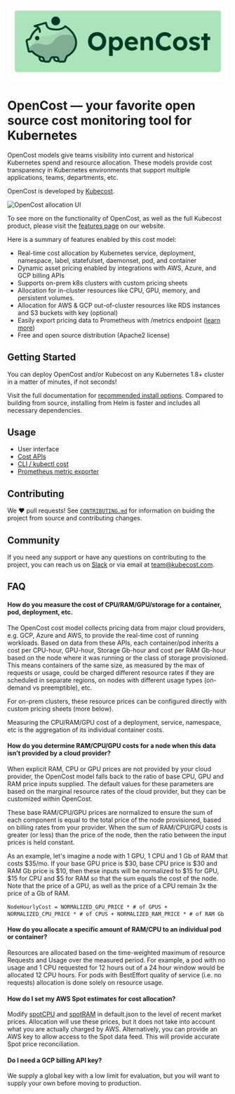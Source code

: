 <img src="./opencost-header.png"/>

# OpenCost — your favorite open source cost monitoring tool for Kubernetes

OpenCost models give teams visibility into current and historical Kubernetes spend and resource allocation. These models provide cost transparency in Kubernetes environments that support multiple applications, teams, departments, etc.

OpenCost is developed by [Kubecost](https://kubecost.com).

![OpenCost allocation UI](/allocation-drilldown.gif)

To see more on the functionality of OpenCost, as well as the full Kubecost product, please visit the [features page](https://kubecost.com/#features) on our website.

Here is a summary of features enabled by this cost model:

- Real-time cost allocation by Kubernetes service, deployment, namespace, label, statefulset, daemonset, pod, and container
- Dynamic asset pricing enabled by integrations with AWS, Azure, and GCP billing APIs
- Supports on-prem k8s clusters with custom pricing sheets
- Allocation for in-cluster resources like CPU, GPU, memory, and persistent volumes.
- Allocation for AWS & GCP out-of-cluster resources like RDS instances and S3 buckets with key (optional)
- Easily export pricing data to Prometheus with /metrics endpoint ([learn more](PROMETHEUS.md))
- Free and open source distribution (Apache2 license)

## Getting Started

You can deploy OpenCost and/or Kubecost on any Kubernetes 1.8+ cluster in a matter of minutes, if not seconds!

Visit the full documentation for [recommended install options](https://docs.kubecost.com/install). Compared to building from source, installing from Helm is faster and includes all necessary dependencies.

## Usage

- User interface
- [Cost APIs](https://github.com/kubecost/docs/blob/master/apis.md)
- [CLI / kubectl cost](https://github.com/kubecost/kubectl-cost)
- [Prometheus metric exporter](kubecost-exporter.md)

## Contributing

We :heart: pull requests! See [`CONTRIBUTING.md`](CONTRIBUTING.md) for information on buiding the project from source
and contributing changes.

## Community

If you need any support or have any questions on contributing to the project, you can reach us on [Slack](https://join.slack.com/t/kubecost/shared_invite/enQtNTA2MjQ1NDUyODE5LWFjYzIzNWE4MDkzMmUyZGU4NjkwMzMyMjIyM2E0NGNmYjExZjBiNjk1YzY5ZDI0ZTNhZDg4NjlkMGRkYzFlZTU) or via email at [team@kubecost.com](team@kubecost.com).

## FAQ

#### How do you measure the cost of CPU/RAM/GPU/storage for a container, pod, deployment, etc.

The OpenCost cost model collects pricing data from major cloud providers, e.g. GCP, Azure and AWS, to provide the real-time cost of running workloads. Based on data from these APIs, each container/pod inherits a cost per CPU-hour, GPU-hour, Storage Gb-hour and cost per RAM Gb-hour based on the node where it was running or the class of storage provisioned. This means containers of the same size, as measured by the max of requests or usage, could be charged different resource rates if they are scheduled in separate regions, on nodes with different usage types (on-demand vs preemptible), etc.

For on-prem clusters, these resource prices can be configured directly with custom pricing sheets (more below).

Measuring the CPU/RAM/GPU cost of a deployment, service, namespace, etc is the aggregation of its individual container costs.

#### How do you determine RAM/CPU/GPU costs for a node when this data isn’t provided by a cloud provider?

When explicit RAM, CPU or GPU prices are not provided by your cloud provider, the OpenCost model falls back to the ratio of base CPU, GPU and RAM price inputs supplied. The default values for these parameters are based on the marginal resource rates of the cloud provider, but they can be customized within OpenCost.

These base RAM/CPU/GPU prices are normalized to ensure the sum of each component is equal to the total price of the node provisioned, based on billing rates from your provider. When the sum of RAM/CPU/GPU costs is greater (or less) than the price of the node, then the ratio between the input prices is held constant.

As an example, let's imagine a node with 1 GPU, 1 CPU and 1 Gb of RAM that costs $35/mo. If your base GPU price is $30, base CPU price is $30 and RAM Gb price is $10, then these inputs will be normalized to $15 for GPU, $15 for CPU and $5 for RAM so that the sum equals the cost of the node. Note that the price of a GPU, as well as the price of a CPU remain 3x the price of a Gb of RAM.

    NodeHourlyCost = NORMALIZED_GPU_PRICE * # of GPUS + NORMALIZED_CPU_PRICE * # of CPUS + NORMALIZED_RAM_PRICE * # of RAM Gb

#### How do you allocate a specific amount of RAM/CPU to an individual pod or container?

Resources are allocated based on the time-weighted maximum of resource Requests and Usage over the measured period. For example, a pod with no usage and 1 CPU requested for 12 hours out of a 24 hour window would be allocated 12 CPU hours. For pods with BestEffort quality of service (i.e. no requests) allocation is done solely on resource usage.

#### How do I set my AWS Spot estimates for cost allocation?

Modify [spotCPU](https://github.com/kubecost/opencost/blob/master/configs/default.json#L5) and [spotRAM](https://github.com/kubecost/opencost/blob/master/configs/default.json#L7) in default.json to the level of recent market prices. Allocation will use these prices, but it does not take into account what you are actually charged by AWS. Alternatively, you can provide an AWS key to allow access to the Spot data feed. This will provide accurate Spot price reconciliation.

#### Do I need a GCP billing API key?

We supply a global key with a low limit for evaluation, but you will want to supply your own before moving to production.
